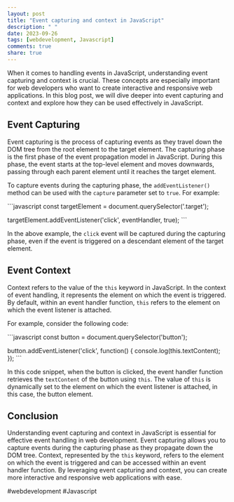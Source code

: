 ```yaml
---
layout: post
title: "Event capturing and context in JavaScript"
description: " "
date: 2023-09-26
tags: [webdevelopment, Javascript]
comments: true
share: true
---
```


When it comes to handling events in JavaScript, understanding event capturing and context is crucial. These concepts are especially important for web developers who want to create interactive and responsive web applications. In this blog post, we will dive deeper into event capturing and context and explore how they can be used effectively in JavaScript.

## Event Capturing

Event capturing is the process of capturing events as they travel down the DOM tree from the root element to the target element. The capturing phase is the first phase of the event propagation model in JavaScript. During this phase, the event starts at the top-level element and moves downwards, passing through each parent element until it reaches the target element.

To capture events during the capturing phase, the `addEventListener()` method can be used with the `capture` parameter set to `true`. For example:

\```javascript
const targetElement = document.querySelector('.target');

targetElement.addEventListener('click', eventHandler, true);
\```

In the above example, the `click` event will be captured during the capturing phase, even if the event is triggered on a descendant element of the target element.

## Event Context

Context refers to the value of the `this` keyword in JavaScript. In the context of event handling, it represents the element on which the event is triggered. By default, within an event handler function, `this` refers to the element on which the event listener is attached.

For example, consider the following code:

\```javascript
const button = document.querySelector('button');

button.addEventListener('click', function() {
  console.log(this.textContent);
});
\```

In this code snippet, when the button is clicked, the event handler function retrieves the `textContent` of the button using `this`. The value of `this` is dynamically set to the element on which the event listener is attached, in this case, the button element.

## Conclusion

Understanding event capturing and context in JavaScript is essential for effective event handling in web development. Event capturing allows you to capture events during the capturing phase as they propagate down the DOM tree. Context, represented by the `this` keyword, refers to the element on which the event is triggered and can be accessed within an event handler function. By leveraging event capturing and context, you can create more interactive and responsive web applications with ease.

#webdevelopment #Javascript